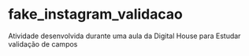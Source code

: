 # fake_instagram_validacao
Atividade desenvolvida durante uma aula da Digital House para Estudar validação de campos
